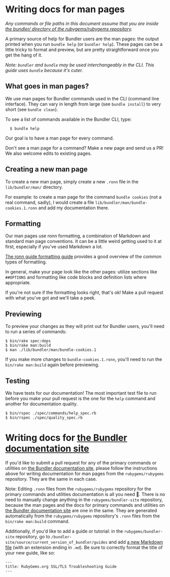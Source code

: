 # Writing docs for man pages

*Any commands or file paths in this document assume that you are inside [the bundler/ directory of the rubygems/rubygems repository](https://github.com/rubygems/rubygems/tree/master/bundler).*

A primary source of help for Bundler users are the man pages: the output printed when you run `bundle help` (or `bundler help`). These pages can be a little tricky to format and preview, but are pretty straightforward once you get the hang of it.

_Note: `bundler` and `bundle` may be used interchangeably in the CLI. This guide uses `bundle` because it's cuter._

## What goes in man pages?

We use man pages for Bundler commands used in the CLI (command line interface). They can vary in length from large (see `bundle install`) to very short (see `bundle clean`).

To see a list of commands available in the Bundler CLI, type:

      $ bundle help

Our goal is to have a man page for every command.

Don't see a man page for a command? Make a new page and send us a PR! We also welcome edits to existing pages.

## Creating a new man page

To create a new man page, simply create a new `.ronn` file in the `lib/bundler/man/` directory.

For example: to create a man page for the command `bundle cookies` (not a real command, sadly), I would create a file `lib/bundler/man/bundle-cookies.1.ronn` and add my documentation there.

## Formatting

Our man pages use ronn formatting, a combination of Markdown and standard man page conventions. It can be a little weird getting used to it at first, especially if you've used Markdown a lot.

[The ronn guide formatting guide](https://rtomayko.github.io/ronn/ronn.7.html) provides a good overview of the common types of formatting.

In general, make your page look like the other pages: utilize sections like `##OPTIONS` and formatting like code blocks and definition lists where appropriate.

If you're not sure if the formatting looks right, that's ok! Make a pull request with what you've got and we'll take a peek.

## Previewing

To preview your changes as they will print out for Bundler users, you'll need to run a series of commands:

```
$ bin/rake spec:deps
$ bin/rake man:build
$ man ./lib/bundler/man/bundle-cookies.1
```

If you make more changes to `bundle-cookies.1.ronn`, you'll need to run the `bin/rake man:build` again before previewing.

## Testing

We have tests for our documentation! The most important test file to run before you make your pull request is the one for the `help` command and another for documentation quality.

```
$ bin/rspec ./spec/commands/help_spec.rb
$ bin/rspec ./spec/quality_spec.rb
```

# Writing docs for [the Bundler documentation site](https://bundler.io)

If you'd like to submit a pull request for any of the primary commands or utilities on [the Bundler documentation site](https://bundler.io), please follow the instructions above for writing documentation for man pages from the `rubygems/rubygems` repository. They are the same in each case.

Note: Editing `.ronn` files from the `rubygems/rubygems` repository for the primary commands and utilities documentation is all you need 🎉. There is no need to manually change anything in the `rubygems/bundler-site` repository, because the man pages and the docs for primary commands and utilities on [the Bundler documentation site](https://bundler.io) are one in the same. They are generated automatically from the `rubygems/rubygems` repository's `.ronn` files from the `bin/rake man:build` command.

Additionally, if you'd like to add a guide or tutorial: in the `rubygems/bundler-site` repository, go to `/bundler-site/source/current_version_of_bundler/guides` and add [a new Markdown file](https://guides.github.com/features/mastering-markdown/) (with an extension ending in `.md`). Be sure to correctly format the title of your new guide, like so:
```
---
title: RubyGems.org SSL/TLS Troubleshooting Guide
---
```
